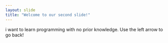 ```yaml
---
layout: slide
title: "Welcome to our second slide!"
---
```

i want to learn programming with no prior knowledge.
Use the left arrow to go back!
